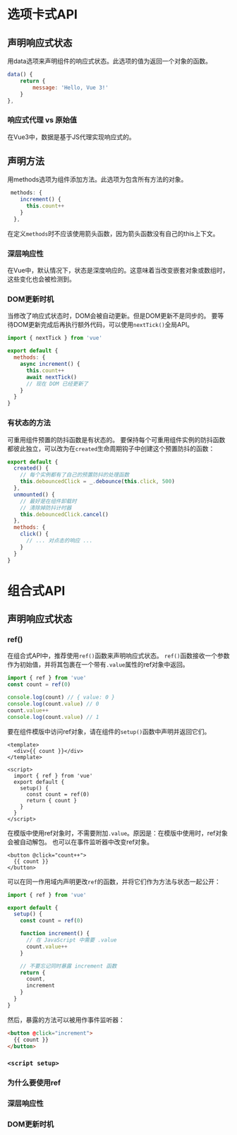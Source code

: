 # 选项卡式API

## 声明响应式状态
用data选项来声明组件的响应式状态。此选项的值为返回一个对象的函数。

```js
data() {
    return {
        message: 'Hello, Vue 3!'
    }
},
```

### 响应式代理 vs 原始值
在Vue3中，数据是基于JS代理实现响应式的。

## 声明方法
用methods选项为组件添加方法。此选项为包含所有方法的对象。

```js
 methods: {
    increment() {
      this.count++
    }
  },
```

在定义`methods`时不应该使用箭头函数，因为箭头函数没有自己的this上下文。

### 深层响应性
在Vue中，默认情况下，状态是深度响应的。这意味着当改变嵌套对象或数组时，这些变化也会被检测到。

### DOM更新时机
当修改了响应式状态时，DOM会被自动更新。但是DOM更新不是同步的。
要等待DOM更新完成后再执行额外代码，可以使用`nextTick()`全局API。

```js
import { nextTick } from 'vue'

export default {
  methods: {
    async increment() {
      this.count++
      await nextTick()
      // 现在 DOM 已经更新了
    }
  }
}
```

### 有状态的方法
可重用组件预置的防抖函数是有状态的。
要保持每个可重用组件实例的防抖函数都彼此独立，可以改为在`created`生命周期钩子中创建这个预置防抖的函数：

```js
export default {
  created() {
    // 每个实例都有了自己的预置防抖的处理函数
    this.debouncedClick = _.debounce(this.click, 500)
  },
  unmounted() {
    // 最好是在组件卸载时
    // 清除掉防抖计时器
    this.debouncedClick.cancel()
  },
  methods: {
    click() {
      // ... 对点击的响应 ...
    }
  }
}
```

# 组合式API

## 声明响应式状态

### ref()
在组合式API中，推荐使用`ref()`函数来声明响应式状态。
`ref()`函数接收一个参数作为初始值，并将其包裹在一个带有`.value`属性的ref对象中返回。

```js
import { ref } from 'vue'
const count = ref(0)

console.log(count) // { value: 0 }
console.log(count.value) // 0
count.value++
console.log(count.value) // 1
```

要在组件模版中访问ref对象，请在组件的`setup()`函数中声明并返回它们。

```vue
<template>
  <div>{{ count }}</div>
</template>

<script>
  import { ref } from 'vue'
  export default {
    setup() {
      const count = ref(0)
      return { count }
    }
  }
</script>
```

在模版中使用ref对象时，不需要附加`.value`。原因是：在模版中使用时，ref对象会被自动解包。
也可以在事件监听器中改变ref对象。

```vue
<button @click="count++">
  {{ count }}
</button>
```

可以在同一作用域内声明更改`ref`的函数，并将它们作为方法与状态一起公开：

```js
import { ref } from 'vue'

export default {
  setup() {
    const count = ref(0)

    function increment() {
      // 在 JavaScript 中需要 .value
      count.value++
    }

    // 不要忘记同时暴露 increment 函数
    return {
      count,
      increment
    }
  }
}
```

然后，暴露的方法可以被用作事件监听器：

```html
<button @click="increment">
  {{ count }}
</button>
```

### `<script setup>`

### 为什么要使用ref


### 深层响应性


### DOM更新时机